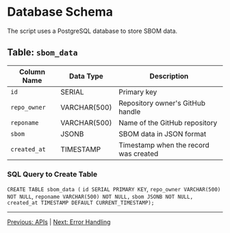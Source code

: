 # Database Schema

The script uses a PostgreSQL database to store SBOM data.

## Table: `sbom_data`

| Column Name  | Data Type        | Description                     |
|--------------|------------------|---------------------------------|
| `id`         | SERIAL           | Primary key                    |
| `repo_owner` | VARCHAR(500)     | Repository owner's GitHub handle|
| `reponame`   | VARCHAR(500)     | Name of the GitHub repository  |
| `sbom`       | JSONB            | SBOM data in JSON format       |
| `created_at` | TIMESTAMP        | Timestamp when the record was created |


### SQL Query to Create Table

`CREATE TABLE sbom_data (`
    `id SERIAL PRIMARY KEY`,
    `repo_owner VARCHAR(500) NOT NULL`,
    `reponame VARCHAR(500) NOT NULL,`
    `sbom JSONB NOT NULL,`
    `created_at TIMESTAMP DEFAULT CURRENT_TIMESTAMP);`


---
[Previous: APIs](apis.md) | [Next: Error Handling](error_handling.md)